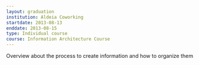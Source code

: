 ```yaml
---
layout: graduation
institution: Aldeia Coworking
startdate: 2013-08-13
enddate: 2013-08-15
type: Individual course
course: Information Architecture Course
---
```


Overview about the process to create information and how to organize them